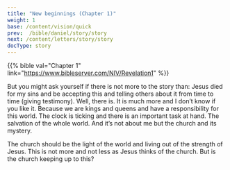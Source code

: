 ```yaml
---
title: "New beginnings (Chapter 1)"
weight: 1
base: /content/vision/quick
prev:  /bible/daniel/story/story
next: /content/letters/story/story
docType: story
---
```


{{% bible val="Chapter 1" link="https://www.bibleserver.com/NIV/Revelation1" %}}

<a name="55d5"></a>
But you might ask yourself if there is not more to the story than: Jesus died for my sins and be accepting this and telling others about it from time to time (giving testimony). Well, there is. It is much more and I don’t know if you like it. Because we are kings and queens and have a responsibility for this world. The clock is ticking and there is an important task at hand. The salvation of the whole world. And it’s not about me but the church and its mystery.

The church should be the light of the world and living out of the strength of Jesus. This is not more and not less as Jesus thinks of the church. But is the church keeping up to this?

